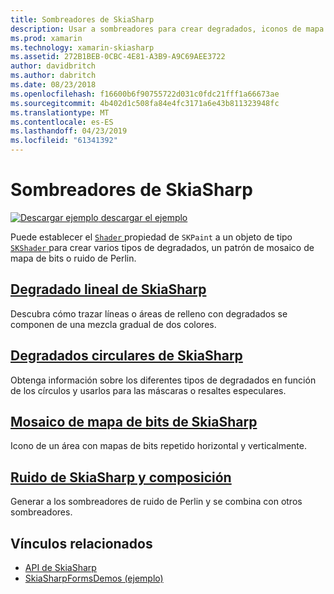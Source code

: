 ```yaml
---
title: Sombreadores de SkiaSharp
description: Usar a sombreadores para crear degradados, iconos de mapa de bits y el ruido de Perlin.
ms.prod: xamarin
ms.technology: xamarin-skiasharp
ms.assetid: 272B1BEB-0CBC-4E81-A3B9-A9C69AEE3722
author: davidbritch
ms.author: dabritch
ms.date: 08/23/2018
ms.openlocfilehash: f16600b6f90755722d031c0fdc21fff1a66673ae
ms.sourcegitcommit: 4b402d1c508fa84e4fc3171a6e43b811323948fc
ms.translationtype: MT
ms.contentlocale: es-ES
ms.lasthandoff: 04/23/2019
ms.locfileid: "61341392"
---
```

# <a name="skiasharp-shaders"></a>Sombreadores de SkiaSharp

[![Descargar ejemplo](~/media/shared/download.png) descargar el ejemplo](https://developer.xamarin.com/samples/xamarin-forms/SkiaSharpForms/Demos/)

Puede establecer el [ `Shader` ](xref:SkiaSharp.SKPaint.Shader) propiedad de `SKPaint` a un objeto de tipo [ `SKShader` ](xref:SkiaSharp.SKShader) para crear varios tipos de degradados, un patrón de mosaico de mapa de bits o ruido de Perlin.

## <a name="the-skiasharp-linear-gradientlinear-gradientmd"></a>[Degradado lineal de SkiaSharp](linear-gradient.md)

Descubra cómo trazar líneas o áreas de relleno con degradados se componen de una mezcla gradual de dos colores.

## <a name="skiasharp-circular-gradientscircular-gradientsmd"></a>[Degradados circulares de SkiaSharp](circular-gradients.md)

Obtenga información sobre los diferentes tipos de degradados en función de los círculos y usarlos para las máscaras o resaltes especulares.

## <a name="skiasharp-bitmap-tilingbitmap-tilingmd"></a>[Mosaico de mapa de bits de SkiaSharp](bitmap-tiling.md)

Icono de un área con mapas de bits repetido horizontal y verticalmente.

## <a name="skiasharp-noise-and-composingnoisemd"></a>[Ruido de SkiaSharp y composición](noise.md)

Generar a los sombreadores de ruido de Perlin y se combina con otros sombreadores.

## <a name="related-links"></a>Vínculos relacionados

- [API de SkiaSharp](https://docs.microsoft.com/dotnet/api/skiasharp)
- [SkiaSharpFormsDemos (ejemplo)](https://developer.xamarin.com/samples/xamarin-forms/SkiaSharpForms/Demos/)
